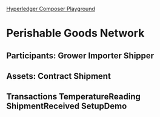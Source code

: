 [Hyperledger Composer Playground](https://composer-playground.mybluemix.net/login)

# Perishable Goods Network

## Participants: Grower Importer Shipper
## Assets: Contract Shipment
## Transactions TemperatureReading ShipmentReceived SetupDemo
